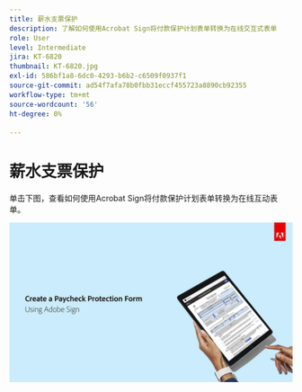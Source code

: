 ```yaml
---
title: 薪水支票保护
description: 了解如何使用Acrobat Sign将付款保护计划表单转换为在线交互式表单
role: User
level: Intermediate
jira: KT-6820
thumbnail: KT-6820.jpg
exl-id: 586bf1a8-6dc0-4293-b6b2-c6509f0937f1
source-git-commit: ad54f7afa78b0fbb31eccf455723a8890cb92355
workflow-type: tm+mt
source-wordcount: '56'
ht-degree: 0%

---
```


# 薪水支票保护

单击下图，查看如何使用Acrobat Sign将付款保护计划表单转换为在线互动表单。

[![付款捕获交互式演练](../assets/Paycheck.jpg)](https://acrobatusers.com/paycheck-protection-program-resource-hub/walkthrough/)
